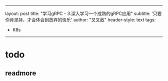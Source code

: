 
---
layout: post
title: "学习gRPC - 3.深入学习一个成熟的gRPC应用"
subtitle: '只要你肯坚持，才会体会到放弃的快乐'
author: "叉叉敌"
header-style: text
tags:
  - K8s
---


# todo


## readmore
[](https://www.programmableweb.com/news/grpc-real-world-kubernetes-container-runtime-interface/analysis/2020/10/26)

